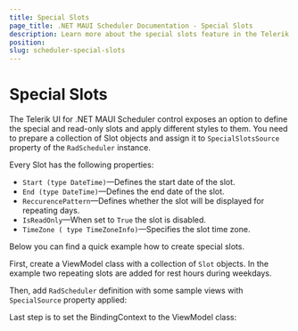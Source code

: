 ```yaml
---
title: Special Slots
page_title: .NET MAUI Scheduler Documentation - Special Slots
description: Learn more about the special slots feature in the Telerik UI for .NET MAUI Scheduler control.
position: 
slug: scheduler-special-slots
---
```


# Special Slots

The Telerik UI for .NET MAUI Scheduler control exposes an option to define the special and read-only slots and apply different styles to them. You need to prepare a collection of Slot objects and assign it to `SpecialSlotsSource` property of the `RadScheduler` instance.

Every Slot has the following properties:

* `Start (type DateTime)`&mdash;Defines the start date of the slot.
* `End (type DateTime)`&mdash;Defines the end date of the slot.
* `ReccurencePattern`&mdash;Defines whether the slot will be displayed for repeating days.
* `IsReadOnly`&mdash;When set to `True` the slot is disabled.
* `TimeZone ( type TimeZoneInfo)`&mdash;Specifies the slot time zone. 

Below you can find a quick example how to create special slots.

First, create a ViewModel class with a collection of `Slot` objects. In the example two repeating slots are added for rest hours during weekdays. 

<snippet id='scheduler-specialslots-viewmodel' />

Then, add `RadScheduler` definition with some sample views with `SpecialSource` property applied:

<snippet id='scheduler-special-slots' />

Last step is to set the BindingContext to the ViewModel class:

<snippet id='scheduler-specialslots-setvm' /> 